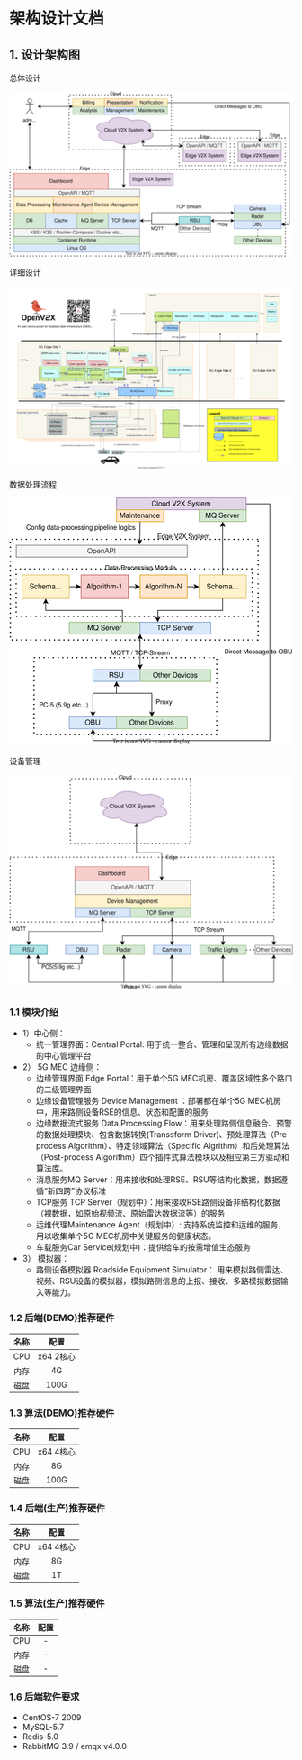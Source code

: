 # 架构设计文档

## 1. 设计架构图

总体设计

![](images/v2x-arch.svg)

详细设计

![](images/v2x-arch-details.svg)

数据处理流程

![](images/data-processing-arch.svg)

设备管理

![](images/v2x-device-management-arch.svg)

### 1.1 模块介绍

- 1）中心侧：
  - 统一管理界面：Central Portal: 用于统一整合、管理和呈现所有边缘数据的中心管理平台
- 2） 5G MEC 边缘侧：
  - 边缘管理界面 Edge Portal：用于单个5G MEC机房、覆盖区域性多个路口的二级管理界面
  - 边缘设备管理服务 Device Management ：部署都在单个5G MEC机房中，用来路侧设备RSE的信息、状态和配置的服务
  - 边缘数据流式服务 Data Processing Flow：用来处理路侧信息融合、预警的数据处理模块、包含数据转换(Transsform Driver)、预处理算法（Pre-process
    Algorithm）、特定领域算法（Specific Algrithm）和后处理算法（Post-process Algorithm）四个插件式算法模块以及相应第三方驱动和算法库。
  - 消息服务MQ Server：用来接收和处理RSE、RSU等结构化数据，数据遵循“新四跨”协议标准
  - TCP服务 TCP Server（规划中）：用来接收RSE路侧设备非结构化数据（裸数据，如原始视频流、原始雷达数据流等）的服务
  - 运维代理Maintenance Agent（规划中）: 支持系统监控和运维的服务，用以收集单个5G MEC机房中关键服务的健康状态。
  - 车载服务Car Service(规划中)：提供给车的按需增值生态服务
- 3） 模拟器：
  - 路侧设备模拟器 Roadside Equipment Simulator： 用来模拟路侧雷达、视频、RSU设备的模拟器，模拟路侧信息的上报、接收、多路模拟数据输入等能力。

### 1.2 后端(DEMO)推荐硬件

| 名称  |   配置    |
| :-: | :-----: |
| CPU | x64 2核心 |
| 内存  |   4G    |
| 磁盘  |  100G   |

### 1.3 算法(DEMO)推荐硬件

| 名称  |   配置    |
| :-: | :-----: |
| CPU | x64 4核心 |
| 内存  |   8G    |
| 磁盘  |  100G   |

### 1.4 后端(生产)推荐硬件

| 名称  |   配置    |
| :-: | :-----: |
| CPU | x64 4核心 |
| 内存  |   8G    |
| 磁盘  |   1T    |

### 1.5 算法(生产)推荐硬件

| 名称  | 配置  |
| :-: | :-: |
| CPU |  -  |
| 内存  |  -  |
| 磁盘  |  -  |

### 1.6 后端软件要求

- CentOS-7 2009
- MySQL-5.7
- Redis-5.0
- RabbitMQ 3.9 / emqx v4.0.0

